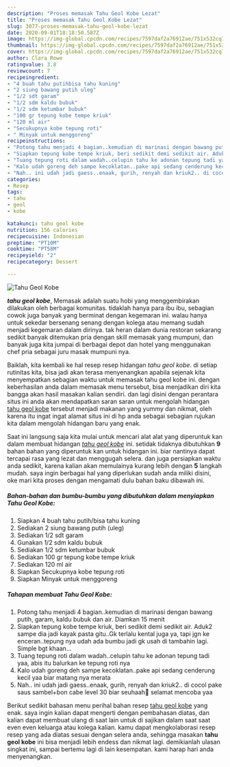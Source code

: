 ```yaml
---
description: "Proses memasak Tahu Geol Kobe Lezat"
title: "Proses memasak Tahu Geol Kobe Lezat"
slug: 3077-proses-memasak-tahu-geol-kobe-lezat
date: 2020-09-01T18:18:50.587Z
image: https://img-global.cpcdn.com/recipes/7597daf2a76912ae/751x532cq70/tahu-geol-kobe-foto-resep-utama.jpg
thumbnail: https://img-global.cpcdn.com/recipes/7597daf2a76912ae/751x532cq70/tahu-geol-kobe-foto-resep-utama.jpg
cover: https://img-global.cpcdn.com/recipes/7597daf2a76912ae/751x532cq70/tahu-geol-kobe-foto-resep-utama.jpg
author: Clara Rowe
ratingvalue: 3.8
reviewcount: 7
recipeingredient:
- "4 buah tahu putihbisa tahu kuning"
- "2 siung bawang putih uleg"
- "1/2 sdt garam"
- "1/2 sdm kaldu bubuk"
- "1/2 sdm ketumbar bubuk"
- "100 gr tepung kobe tempe kriuk"
- "120 ml air"
- "Secukupnya kobe tepung roti"
- " Minyak untuk menggoreng"
recipeinstructions:
- "Potong tahu menjadi 4 bagian..kemudian di marinasi dengan bawang putih, garam, kaldu bubuk dan air. Diamkan 15 menit"
- "Siapkan tepung kobe tempe kriuk, beri sedikit demi sedikit air. Aduk2 sampe dia jadi kayak pasta gitu..Gk terlalu kental juga ya, tapi jgn ke enceran..tepung nya udah ada bumbu jadi gk usah di tambahin lagi. Simple bgt khaan..."
- "Tuang tepung roti dalam wadah..celupin tahu ke adonan tepung tadi yaa, abis itu balurkan ke tepung roti nya"
- "Kalo udah goreng deh sampe kecoklatan..pake api sedang cenderung kecil yaa biar matang nya merata"
- "Nah.. ini udah jadi gaess..enaak, gurih, renyah dan kriuk2.. di cocol pake saus sambel+bon cabe level 30 biar seuhaah🤤 selamat mencoba yaa"
categories:
- Resep
tags:
- tahu
- geol
- kobe

katakunci: tahu geol kobe 
nutrition: 156 calories
recipecuisine: Indonesian
preptime: "PT10M"
cooktime: "PT58M"
recipeyield: "2"
recipecategory: Dessert

---
```



![Tahu Geol Kobe](https://img-global.cpcdn.com/recipes/7597daf2a76912ae/751x532cq70/tahu-geol-kobe-foto-resep-utama.jpg)

<b><i>tahu geol kobe</i></b>, Memasak adalah suatu hobi yang menggembirakan dilakukan oleh berbagai komunitas. tidaklah hanya para ibu ibu, sebagian cowok juga banyak yang berminat dengan kegemaran ini. walau hanya untuk sekedar bersenang senang dengan kolega atau memang sudah menjadi kegemaran dalam dirinya. tak heran dalam dunia restoran sekarang sedikit banyak ditemukan pria dengan skill memasak yang mumpuni, dan banyak juga kita jumpai di berbagai depot dan hotel yang menggunakan chef pria sebagai juru masak mumpuni nya.



Baiklah, kita kembali ke hal resep resep hidangan <i>tahu geol kobe</i>. di setiap rutinitas kita, bisa jadi akan terasa menyenangkan apabila sejenak kita menyempatkan sebagian waktu untuk memasak tahu geol kobe ini. dengan keberhasilan anda dalam memasak menu tersebut, bisa menjadikan diri kita bangga akan hasil masakan kalian sendiri. dan lagi disini dengan perantara situs ini anda akan mendapatkan saran saran untuk mengolah hidangan <u>tahu geol kobe</u> tersebut menjadi makanan yang yummy dan nikmat, oleh karena itu ingat ingat alamat situs ini di hp anda sebagai sebagian rujukan kita dalam mengolah hidangan baru yang enak.


Saat ini langsung saja kita mulai untuk mencari alat alat yang diperuntuk kan dalam membuat hidangan <u><i>tahu geol kobe</i></u> ini. setidak tidaknya dibutuhkan <b>9</b> bahan bahan yang diperuntuk kan untuk hidangan ini. biar nantinya dapat tercapai rasa yang lezat dan menggugah selera. dan juga persiapkan waktu anda sedikit, karena kalian akan memulainya kurang lebih dengan <b>5</b> langkah mudah. saya ingin berbagai hal yang diperlukan sudah anda miliki disini, oke mari kita proses dengan mengamati dulu bahan baku dibawah ini.

<!--inarticleads1-->

##### Bahan-bahan dan bumbu-bumbu yang dibutuhkan dalam menyiapkan Tahu Geol Kobe:

1. Siapkan 4 buah tahu putih/bisa tahu kuning
1. Sediakan 2 siung bawang putih (uleg)
1. Sediakan 1/2 sdt garam
1. Gunakan 1/2 sdm kaldu bubuk
1. Sediakan 1/2 sdm ketumbar bubuk
1. Sediakan 100 gr tepung kobe tempe kriuk
1. Sediakan 120 ml air
1. Siapkan Secukupnya kobe tepung roti
1. Siapkan  Minyak untuk menggoreng




<!--inarticleads2-->

##### Tahapan membuat Tahu Geol Kobe:

1. Potong tahu menjadi 4 bagian..kemudian di marinasi dengan bawang putih, garam, kaldu bubuk dan air. Diamkan 15 menit
1. Siapkan tepung kobe tempe kriuk, beri sedikit demi sedikit air. Aduk2 sampe dia jadi kayak pasta gitu..Gk terlalu kental juga ya, tapi jgn ke enceran..tepung nya udah ada bumbu jadi gk usah di tambahin lagi. Simple bgt khaan...
1. Tuang tepung roti dalam wadah..celupin tahu ke adonan tepung tadi yaa, abis itu balurkan ke tepung roti nya
1. Kalo udah goreng deh sampe kecoklatan..pake api sedang cenderung kecil yaa biar matang nya merata
1. Nah.. ini udah jadi gaess..enaak, gurih, renyah dan kriuk2.. di cocol pake saus sambel+bon cabe level 30 biar seuhaah🤤 selamat mencoba yaa




Berikut sedikit bahasan menu perihal bahan resep <u>tahu geol kobe</u> yang enak. saya ingin kalian dapat mengerti dengan pembahasan diatas, dan kalian dapat membuat ulang di saat lain untuk di sajikan dalam saat saat even even keluarga atau kolega kalian. kamu dapat mengkolaborasi resep resep yang ada diatas sesuai dengan selera anda, sehingga masakan <b>tahu geol kobe</b> ini bisa menjadi lebih endess dan nikmat lagi. demikianlah ulasan singkat ini, sampai bertemu lagi di lain kesempatan. kami harap hari anda menyenangkan.
